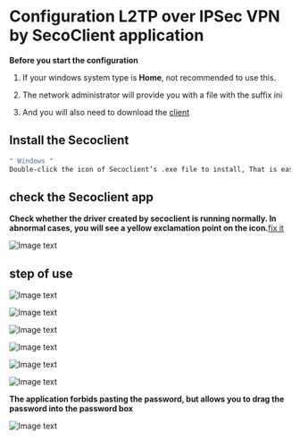 # Configuration L2TP over IPSec VPN by SecoClient application

**Before you start the configuration**

1.  If your windows system type is **Home**, not recommended to use this.

2.  The network administrator will provide you with a file with the suffix ini
   
3.  And you will also need to download the [client](https://github.com/tobarod/netee/blob/main/clintFile/secoclient-win-64-7.0.2.26.exe)

## Install the Secoclient

```bash
" Windows "
Double-click the icon of Secoclient’s .exe file to install, That is easy.
```

## check the Secoclient app

**Check whether the driver created by secoclient is running normally. In abnormal cases, you will see a yellow exclamation point on the icon.**[fix it](https://github.com/tobarod/netee/blob/main/fix/fix_windows_driver_Digital_signature_not_trusted.en.md)

![Image text](https://github.com/tobarod/netee/blob/main/Img_folder/64.png)


## step of use

![Image text](https://github.com/tobarod/netee/blob/main/Img_folder/32.png)

![Image text](https://github.com/tobarod/netee/blob/main/Img_folder/33.png)

![Image text](https://github.com/tobarod/netee/blob/main/Img_folder/34.png)

![Image text](https://github.com/tobarod/netee/blob/main/Img_folder/35.png)

![Image text](https://github.com/tobarod/netee/blob/main/Img_folder/36.png)

![Image text](https://github.com/tobarod/netee/blob/main/Img_folder/37.png)

**The application forbids pasting the password, but allows you to drag the password into the password box**

![Image text](https://github.com/tobarod/netee/blob/main/Img_folder/38.png)